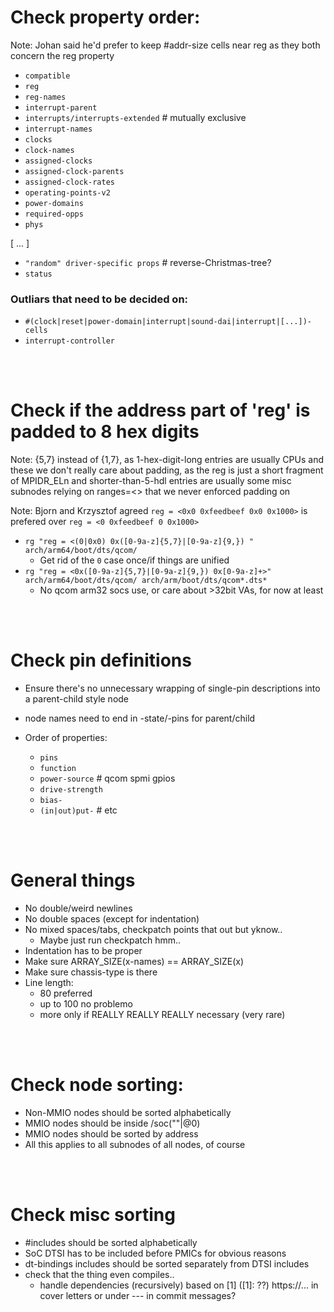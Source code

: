 # Check property order:
Note: Johan said he'd prefer to keep #addr-size cells near reg as they both concern the reg property

* `compatible`
* `reg`
* `reg-names`
* `interrupt-parent`
* `interrupts/interrupts-extended` # mutually exclusive
* `interrupt-names`
* `clocks`
* `clock-names`
* `assigned-clocks`
* `assigned-clock-parents`
* `assigned-clock-rates`
* `operating-points-v2`
* `power-domains`
* `required-opps`
* `phys`

[ ... ]

* `"random" driver-specific props` # reverse-Christmas-tree?
* `status`

### Outliars that need to be decided on:
* `#(clock|reset|power-domain|interrupt|sound-dai|interrupt|[...])-cells`
* `interrupt-controller`

</br>
</br>

# Check if the address part of 'reg' is padded to 8 hex digits
Note: {5,7} instead of {1,7}, as 1-hex-digit-long entries are usually CPUs and these we don't really care about padding, as the reg is just a short fragment of MPIDR_ELn and shorter-than-5-hdl entries are usually some misc subnodes relying on ranges=<> that we never enforced padding on

Note: Bjorn and Krzysztof agreed `reg = <0x0 0xfeedbeef 0x0 0x1000>` is prefered over `reg = <0 0xfeedbeef 0 0x1000>`

* `rg "reg = <(0|0x0) 0x([0-9a-z]{5,7}|[0-9a-z]{9,}) " arch/arm64/boot/dts/qcom/`
  * Get rid of the `0` case once/if things are unified
* `rg "reg = <0x([0-9a-z]{5,7}|[0-9a-z]{9,}) 0x[0-9a-z]+>" arch/arm64/boot/dts/qcom/ arch/arm/boot/dts/qcom*.dts*`
  * No qcom arm32 socs use, or care about >32bit VAs, for now at least

</br>
</br>

# Check pin definitions
* Ensure there's no unnecessary wrapping of single-pin descriptions into a parent-child style node

* node names need to end in -state/-pins for parent/child

* Order of properties:
  * `pins`
  * `function`
  * `power-source` # qcom spmi gpios
  * `drive-strength`
  * `bias-`
  * `(in|out)put-` # etc

</br>
</br>

# General things
* No double/weird newlines
* No double spaces (except for indentation)
* No mixed spaces/tabs, checkpatch points that out but yknow..
  * Maybe just run checkpatch hmm..
* Indentation has to be proper
* Make sure ARRAY_SIZE(x-names) == ARRAY_SIZE(x)
* Make sure chassis-type is there
* Line length:
  * 80 preferred
  * up to 100 no problemo
  * more only if REALLY REALLY REALLY necessary (very rare)

</br>
</br>

# Check node sorting:
* Non-MMIO nodes should be sorted alphabetically
* MMIO nodes should be inside /soc(""|@0)
* MMIO nodes should be sorted by address
* All this applies to all subnodes of all nodes, of course

</br>
</br>

# Check misc sorting
* #includes should be sorted alphabetically
 * SoC DTSI has to be included before PMICs for obvious reasons
* dt-bindings includes should be sorted separately from DTSI includes
* check that the thing even compiles..
  * handle dependencies (recursively) based on [1] ([1]: ??) https://... in cover letters or under --- in commit messages?

